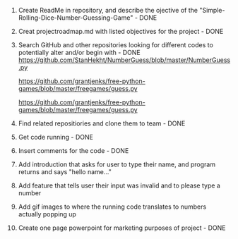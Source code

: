 1. Create ReadMe in repository, and describe the ojective of the "Simple-Rolling-Dice-Number-Guessing-Game" - DONE
2. Creat projectroadmap.md with listed objectives for the project - DONE
2. Search GitHub and other repositories looking for different codes to potentially alter and/or begin with - DONE
   https://github.com/StanHekht/NumberGuess/blob/master/NumberGuess.py
  
    https://github.com/grantjenks/free-python-games/blob/master/freegames/guess.py
  
    https://github.com/grantjenks/free-python-games/blob/master/freegames/guess.py
3. Find related repositiories and clone them to team - DONE
4. Get code running - DONE
5. Insert comments for the code - DONE
6. Add introduction that asks for user to type their name, and program returns and says "hello name..."
7. Add feature that tells user their input was invalid and to please type a number
8. Add gif images to where the running code translates to numbers actually popping up
9. Create one page powerpoint for marketing purposes of project - DONE


